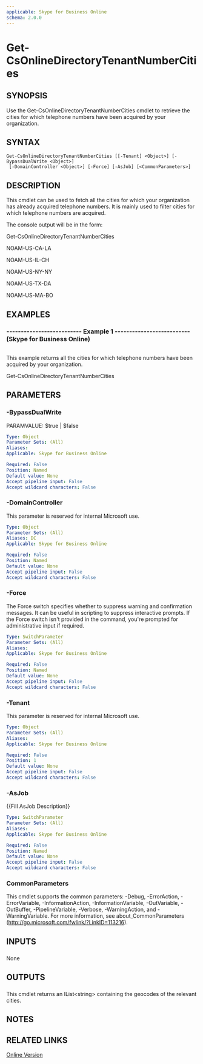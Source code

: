 ```yaml
---
applicable: Skype for Business Online
schema: 2.0.0
---
```


# Get-CsOnlineDirectoryTenantNumberCities

## SYNOPSIS
Use the Get-CsOnlineDirectoryTenantNumberCities cmdlet to retrieve the cities for which telephone numbers have been acquired by your organization.

## SYNTAX

```
Get-CsOnlineDirectoryTenantNumberCities [[-Tenant] <Object>] [-BypassDualWrite <Object>]
 [-DomainController <Object>] [-Force] [-AsJob] [<CommonParameters>]
```

## DESCRIPTION
This cmdlet can be used to fetch all the cities for which your organization has already acquired telephone numbers.
It is mainly used to filter cities for which telephone numbers are acquired.

The console output will be in the form:

Get-CsOnlineDirectoryTenantNumberCities

NOAM-US-CA-LA

NOAM-US-IL-CH

NOAM-US-NY-NY

NOAM-US-TX-DA

NOAM-US-MA-BO

## EXAMPLES

### -------------------------- Example 1 -------------------------- (Skype for Business Online)
```

```

This example returns all the cities for which telephone numbers have been acquired by your organization.

Get-CsOnlineDirectoryTenantNumberCities

## PARAMETERS

### -BypassDualWrite
PARAMVALUE: $true | $false

```yaml
Type: Object
Parameter Sets: (All)
Aliases: 
Applicable: Skype for Business Online

Required: False
Position: Named
Default value: None
Accept pipeline input: False
Accept wildcard characters: False
```

### -DomainController
This parameter is reserved for internal Microsoft use.

```yaml
Type: Object
Parameter Sets: (All)
Aliases: DC
Applicable: Skype for Business Online

Required: False
Position: Named
Default value: None
Accept pipeline input: False
Accept wildcard characters: False
```

### -Force
The Force switch specifies whether to suppress warning and confirmation messages.
It can be useful in scripting to suppress interactive prompts.
If the Force switch isn't provided in the command, you're prompted for administrative input if required.

```yaml
Type: SwitchParameter
Parameter Sets: (All)
Aliases: 
Applicable: Skype for Business Online

Required: False
Position: Named
Default value: None
Accept pipeline input: False
Accept wildcard characters: False
```

### -Tenant
This parameter is reserved for internal Microsoft use.

```yaml
Type: Object
Parameter Sets: (All)
Aliases: 
Applicable: Skype for Business Online

Required: False
Position: 1
Default value: None
Accept pipeline input: False
Accept wildcard characters: False
```

### -AsJob
{{Fill AsJob Description}}

```yaml
Type: SwitchParameter
Parameter Sets: (All)
Aliases: 
Applicable: Skype for Business Online

Required: False
Position: Named
Default value: None
Accept pipeline input: False
Accept wildcard characters: False
```

### CommonParameters
This cmdlet supports the common parameters: -Debug, -ErrorAction, -ErrorVariable, -InformationAction, -InformationVariable, -OutVariable, -OutBuffer, -PipelineVariable, -Verbose, -WarningAction, and -WarningVariable. For more information, see about_CommonParameters (http://go.microsoft.com/fwlink/?LinkID=113216).

## INPUTS

###  
None

## OUTPUTS

###  
This cmdlet returns an IList\<string\> containing the geocodes of the relevant cities.

## NOTES

## RELATED LINKS

[Online Version](http://technet.microsoft.com/EN-US/library/98bb8567-9172-4890-b2b6-9e46d4d9a759(OCS.15).aspx)

